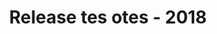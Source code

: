 ﻿---
title: Release tes otes - 2018
type: docs
weight: 30
url: /ar/net/release-notes-2018/
description: Tانه الافراج عن الملاحظات من Aspose.3D صدر في 2018.
---
